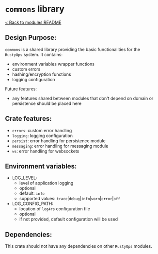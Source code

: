 # `commons` library

[< Back to modules README](README.md)

## Design Purpose:

`commons` is a shared library providing the basic functionalities for the `RustyOps` system. It contains:
- environment variables wrapper functions
- custom errors 
- hashing/encryption functions
- logging configuration

Future features:
- any features shared between modules that don't depend on domain or persistence should be placed here

## Crate features:

- `errors`: custom error handling
- `logging`: logging configuration
- `persist`: error handling for persistence module
- `messaging`: error handling for messaging module
- `ws`: error handling for websockets

## Environment variables:

- LOG_LEVEL:
    - level of application logging
    - optional
    - default: `info`
    - supported values: `trace`|`debug`|`info`|`warn`|`error`|`off`
- LOG_CONFIG_PATH:
    - location of `log4rs` configuration file
    - optional
    - if not provided, default configuration will be used

## Dependencies:

This crate should not have any dependencies on other `RustyOps` modules.
